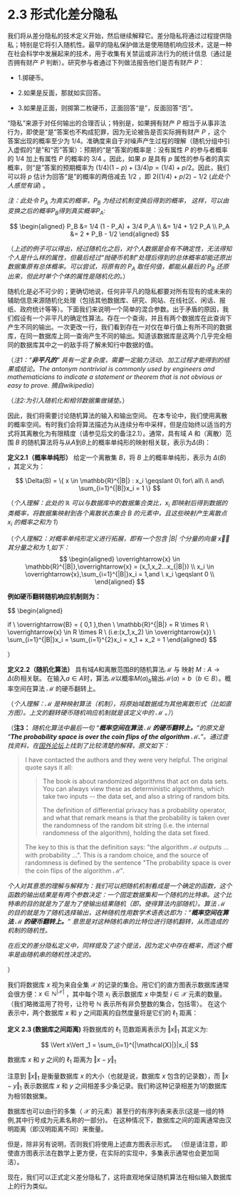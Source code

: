 # 2.3 形式化差分隐私

我们将从差分隐私的技术定义开始，然后继续解释它。差分隐私将通过过程提供隐私；特别是它将引入随机性。最早的隐私保护做法是使用随机响应技术，这是一种在社会科学中发展起来的技术，用于收集有关禁运或非法行为的统计信息（通过是否拥有财产 $P$ 判断）。研究参与者通过下列做法报告他们是否有财产 $P$：

* 1.掷硬币。

* 2.如果是反面，那就如实回答。

* 3.如果是正面，则掷第二枚硬币，正面回答“是”，反面回答“否”。

“隐私”来源于对任何输出的合理否认；特别是，如果拥有财产 $P$ 相当于从事非法行为，即使是“是”答案也不构成犯罪，因为无论被告是否实际拥有财产 $P$ ，这个答案出现的概率至少为 $1/4$。准确度来自于对噪声产生过程的理解（随机分组中引入虚假的“是”和“否”答案）：预期的“是”答案的概率是：没有属性 $P$ 的参与者概率的 $1/4$ 加上有属性 $P$ 的概率的 $3/4$ 。因此，如果 $p$ 是具有 $p$ 属性的参与者的真实概率，则“是”答案的预期概率为 $(1/4)(1-p)+(3/4)p=(1/4)+p/2$。因此，我们可以将 $p$ 估计为回答“是”的概率的两倍减去 $1/2$ ，即 $2((1/4)+p/2)-1/2$ (*此处个人感觉有误*) 。


*注：此处令 $P_A$ 为真实的概率，$P_B$ 为经过机制变换后得到的概率，
这样，可以由变换之后的概率$P_B$得到真实概率$P_A$:*

$$
\begin{aligned}
P_B &=  1/4 (1 - P_A) + 3/4 P_A \\
&= 1/4 + 1/2 P_A \\
P_A &= 2 * P_B - 1/2
\end{aligned}
$$

（*上述的例子可以得出，经过随机化之后，对个人数据是会有不确定性，无法得知个人是什么样的属性，但最后经过“抛硬币机制”处理后得到的总体概率却能还原出数据集原有总体概率。可以尝试，将原有的 $P_A$ 取任何值，都能从最后的 $P_B$ 还原出来，但此时单个个体的属性是随机化的。*）

随机化是必不可少的；更确切地说，任何非平凡的隐私都要对所有现有的或未来的辅助信息来源随机化处理（包括其他数据库、研究、网站、在线社区、闲话、报纸、政府统计等等）。下面我们来说明一个简单的混合参数。出于矛盾的原因，我们假设有一个非平凡的确定性算法。存在一个查询，并且有两个数据库在此查询下产生不同的输出。一次更改一行，我们看到存在一对仅在单行值上有所不同的数据库，在同一数据库上同一查询产生不同的输出。知道该数据库是这两个几乎完全相同的数据库其中之一的敌手将了解未知行中数据的值。

（*注1：“**非平凡的**” 具有一定复杂度，需要一定脑力活动、加工过程才能得到的结果或结论。The antonym nontrivial is commonly used by engineers and mathematicians to indicate a statement or theorem that is not obvious or easy to prove. 摘自wikipedia*） 

（*注2:为引入随机化和相邻数据集做铺垫。*）

因此，我们将需要讨论随机算法的输入和输出空间。 在本专论中，我们使用离散的概率空间。有时我们会将算法描述为从连续分布中采样，但是应始终以适当的方式将其离散化为有限精度（请参见后文的备注2.1）。通常，具有域 $A$ 和（离散）范围 $B$ 的随机算法将与从$A$到$B$上的概率单纯形的映射相关联，表示为$\Delta(B)$：

**定义2.1（概率单纯形）**  给定一个离散集 $B$，将 $B$ 上的概率单纯形，表示为 $\Delta(B)$ ，其定义为：  

$$
\Delta(B) = \{ x \in \mathbb{R}^{|B|} : x_i \geqslant 0\    for\ all\ i\ and\ \sum_{i=1}^{|B|}x_i = 1 \}
$$
  
（*个人理解：此处的 $\mathbb{R}$ 可以与数据库中的数据集合类比，$x_i$ 即映射后得到数据的类概率，将数据集映射到各个离散状态集合 $B$ 的元素中，且这些映射产生离散点 $x_i$ 的概率之和为 $1$*）

（*个人理解2：对概率单纯形定义进行拓展，即有一个包含 $|B|$ 个分量的向量 $\overrightarrow{x}$，其分量之和为 $1$,如下：*
$$
\begin{aligned}
\overrightarrow{x} \in \mathbb{R}^{|B|},\overrightarrow{x} = (x_1,x_2...x_{|B|})  \\ 
x_i \in \overrightarrow{x},\sum_{i=1}^{|B|}x_i = 1,and \ x_i \geqslant 0 \\
\end{aligned}
$$

**例如硬币翻转随机响应机制则为：**

$$
\begin{aligned}

if \  \overrightarrow{B} = \{ 0,1 \},then \ \mathbb{R}^{|B|} = R \times R  \\
\overrightarrow{x} \in R \times R \ (i.e:(x_1,x_2) \in \overrightarrow{x})  \\
\sum_{i=1}^{|B|}x_i = \sum_{i=1}^{2}x_i = x_1 + x_2 = 1
\end{aligned}
$$

）

**定义2.2（随机化算法）** 具有域$A$和离散范围$B$的随机算法$\mathcal{M}$ 与 映射 $M:A \to \Delta(B)$相关联。 在输入$a∈A$时，算法$\mathcal{M}$以概率$M(a)_b$输出$\mathcal{M}(a)=b$（$b∈B$）。概率空间在算法 $\mathcal{M}$ 的硬币翻转上。

（*个人理解：$\mathcal{M}$ 是种映射算法（机制），将原始域数据成为其他离散形式（比如直方图）。上文的翻转硬币随机响应机制就是该定义中的 $\mathcal{M}$ 。）*）

（**注3：** *随机化算法中最后一句 “**概率空间在算法 $\mathcal{M}$ 的硬币翻转上。**”的原文是 “**The probability space is over the coin flips of the algorithm $\mathcal{M}$.**”。通过查找资料，在[国外论坛](https://security.stackexchange.com/questions/128472/what-does-probability-space-is-over-coin-flips-of-algorithm-m-mean)上找到了比较清楚的解释，原文如下：*

> I have contacted the authors and they were very helpful. The original quote says it all:
> 
> > The book is about randomized algorithms that act on data sets. You can always view these as deterministic algorithms, which take two inputs -- the data set, and also a string of random bits.
> >
> >The definition of differential privacy has a probability operator, and what that remark means is that the probability is taken over the randomness of the random bit string (i.e. the internal randomness of the algorithm), holding the data set fixed.  
> 
> The key to this is that the definition says: "the algorithm $\mathcal{M}$ outputs ... with probability ...". This is a random choice, and the source of randomness is defined by the sentence "The probability space is over the coin flips of the algorithm $\mathcal{M}$".

*个人对其意思的理解与解释为：我们可以把随机机制看成是一个确定的函数，这个函数的输出结果是有两个参数决定：一个固定数据集和一个随机的比特串。这个比特串的目的就是为了是为了使输出结果随机（即，使得算法内部随机）。算法 $\mathcal{M}$ 的目的就是为了随机选择输出，这种随机性用数学术语表达即为：“**概率空间在算法 $\mathcal{M}$ 的硬币翻转上。**” 意思是对这种随机串的比特位进行随机翻转，从而造成的机制的随机性。*

*在后文的差分隐私定义中，同样提及了这个提法，因为定义中存在概率，而这个概率是由随机串的随机性决定的。*

）

我们将数据库 $x$ 视为来自全集 $\mathcal{X}$ 的记录的集合。用它们的直方图表示数据库通常会很方便：$x \in \mathbb{N}^{|\mathcal{X}|}$ ，其中每个项  $x_i$ 表示数据库 $x$ 中类型 $i\in\mathcal{X}$ 元素的数量。（我们略微滥用了符号，让符号 $\mathbb{N}$ 表示所有非负整数的集合，包括零）。 在这个表示中，两个数据库 $x$ 和 $y$ 之间距离的自然度量将是它们的 $\ell_1$ 距离：

**定义 2.3 (数据库之间距离)** 将数据库的 $\ell_1$ 范数距离表示为 $\Vert x\Vert _1$ 其定义为:

$$
\Vert x\Vert _1 = \sum_{i=1}^{|\mathcal{X}|}|x_i|
$$

数据库 $x$ 和 $y$ 之间的 $\ell_1$ 距离为 $\Vert x-y\Vert _1$

注意到 $\Vert x\Vert _1$ 是衡量数据库 $x$ 的大小（也就是说，数据库 $x$ 包含的记录数），而 $\Vert x-y\Vert _1$ 表示数据库 $x$ 和 $y$ 之间相差多少条记录。我们称这种记录相差为1的数据库为相邻数据集。

数据库也可以由行的多集（ $\mathcal{X}$ 的元素）甚至行的有序列表来表示(这是一组的特例,其中行号成为元素名称的一部分)。 在这种情况下，数据库之间的距离通常由汉明距离（即汉明距离不同）来衡量。  

但是，除非另有说明，否则我们将使用上述直方图表示形式。 （但是请注意，即使直方图表示法在数学上更方便，在实际的实现中，多集表示通常也会更加简洁）。  

现在，我们可以正式定义差分隐私了，这将直观地保证随机算法在相似输入数据库上的行为类似。 